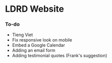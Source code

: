 # LDRD Website

### To-do

- Tieng Viet
- Fix responsive look on mobile
- Embed a Google Calendar
- Adding an email form
- Adding testimonial quotes (Frank's suggestion)
